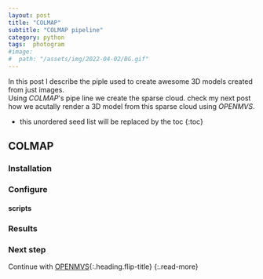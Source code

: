 ```yaml
---
layout: post
title: "COLMAP"
subtitle: "COLMAP pipeline"
category: python
tags:  photogram
#image:
#  path: "/assets/img/2022-04-02/BG.gif"
---
```

In this post I describe the piple used to create awesome 3D models created from just images. <br>
Using *COLMAP*'s pipe line we create the sparse cloud. check my next post how we acutally render a 3D model from this sparse cloud using *OPENMVS*.

<!--more-->
* this unordered seed list will be replaced by the toc
{:toc}


## COLMAP
### Installation

### Configure


#### scripts


### Results

### Next step


Continue with [OPENMVS](){:.heading.flip-title}
{:.read-more}
